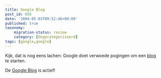 ```yaml
---
title: Google Blog
post_id: 655
date: '2004-05-03T09:52:46+00:00'
published: true
taxonomy:
    migration-status: review
    category: [Ongecategoriseerd]
tags: [google,google]
---
```

Kijk, dat is nog eens lachen: Google doet verwoede pogingen om een [blog](https://web.archive.org/web/20050207102801/http://www.google.com/blog/) te starten.

De [Google Blog](https://web.archive.org/web/20050207102801/http://www.google.com/googleblog/) is actief!